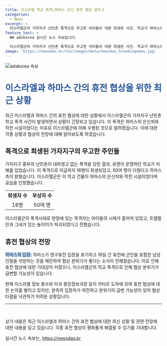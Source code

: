 ```yaml
---
title: 이스라엘 학교 폭격…하마스 은신 휴전 협상 앞두고
categories:
  - News
excerpt: >
  이스라엘군의 가자지구 난민촌 폭격으로 무고한 아이들이 대량 희생된 사건. 학교가 하마스의 은신처로 지목되어 공습을 받았다는 주장. 협상전망은 암담하지만 하마스의 휴전 입장 포기와 인질 석방안으로 기대감 상승. 그러나 양측 입장차와 군의 폭격으로 협상 분위기 급변 가능성. (150자)
feature_text: >
  ## adskorea 실시간 뉴스 속보입니다.

  이스라엘군의 가자지구 난민촌 폭격으로 무고한 아이들이 대량 희생된 사건. 학교가 하마스의 은신처로 지목되어 공습을 받았다는 주장. 협상전망은 암담하지만 하마스의 휴전 입장 포기와 인질 석방안으로 기대감 상승. 그러나 양측 입장차와 군의 폭격으로 협상 분위기 급변 가능성. (150자)
image: 'https://newsdao.kr/res/images/meta/newsdao_breakingnews.jpg'
---
```


<p><img src="https://newsdao.kr/res/images/meta/newsdao_breakingnews.jpg" alt="adskorea 속보" /></p>

<h1><b><span style="color: #2b5797;">이스라엘과 하마스 간의 휴전 협상을 위한 최근 상황</span></b></h1>

<p data-ke-size="size16">최근 이스라엘과 하마스 간의 휴전 협상에 대한 상황에서 이스라엘군의 가자지구 난민촌 학교 폭격 사건이 발생하면서 상황이 긴장되고 있습니다. 이 폭격은 하마스의 은신처와 작전 시설이었다는 이유로 이스라엘군에 의해 수행된 것으로 알려졌습니다. 이에 대한 각종 상황과 협상의 전망에 대해 알아보도록 하겠습니다.</p>

<h2 data-ke-size="size24">폭격으로 희생된 가자지구의 무고한 주민들</h2>

<p data-ke-size="size16">가자지구 중부의 난민촌이 대피경고 없는 폭격을 당한 결과, 유엔이 운영하던 학교가 피해를 입었습니다. 이 폭격으로 지금까지 16명이 희생되었고, 50여 명이 다쳤다고 하마스 측이 밝혔습니다. 이스라엘군은 이 학교 건물이 하마스의 은신처와 작전 시설이었다며 공습을 인정했습니다.</p>

<table>
  <tr>
    <td style="text-align: center; height: 17px;"><b>희생자 수</b></td>
    <td style="text-align: center; height: 17px;"><b>부상자 수</b></td>
  </tr>
  <tr>
    <td style="text-align: center; height: 17px;">16명</td>
    <td style="text-align: center; height: 17px;">50여 명</td>
  </tr>
</table>

<p data-ke-size="size16">이스라엘군의 폭격사태로 현장에 있는 목격자는 아이들의 시체가 흩어져 있었고, 트램펄린과 그네가 있는 놀이터가 파괴되었다고 전했습니다.</p>

<h2 data-ke-size="size24">휴전 협상의 전망</h2>

<p data-ke-size="size16"><b><span style="background-color: #21538527; color: #1a5490;">하마스의 입장:</span></b> 하마스가 영구휴전 입장을 포기하고 16일 간 휴전에 군인을 포함한 남성 인질을 석방하는 것을 제안하여 협상 분위기가 좋다는 소식이 전해졌습니다. 이로 인해 휴전 협상에 대한 기대감이 커졌으나, 이스라엘군의 학교 폭격으로 인해 협상 분위기가 급변할 가능성이 있습니다.</p>

<p data-ke-size="size16">현재 이스라엘 정보 총수와 미국 중앙정보국장 등이 카타르 도하에 모여 휴전 협상에 대한 논의를 벌이고 있지만, 양측의 입장차가 여전하고 분위기의 급변 가능성이 있어 협상 타결을 낙관하기 어려운 상황입니다.</p>

<hr>

<p data-ke-size="size16">&nbsp;</p>

<p data-ke-size="size16">상기 내용은 최근 이스라엘과 하마스 간의 휴전 협상에 대한 최신 상황 및 관련 전망에 대한 내용을 담고 있습니다. 각종 휴전 협상이 평화롭게 해결될 수 있기를 기대합니다.</p>
실시간 뉴스 속보는, <a href="https://newsdao.kr" rel="dofollow">https://newsdao.kr</a>


